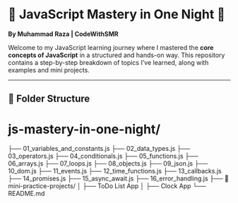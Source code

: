 # 🧠 JavaScript Mastery in One Night 🚀  
**By Muhammad Raza | CodeWithSMR**

Welcome to my JavaScript learning journey where I mastered the **core concepts of JavaScript** in a structured and hands-on way. This repository contains a step-by-step breakdown of topics I’ve learned, along with examples and mini projects.

---

## 📁 Folder Structure

# js-mastery-in-one-night/
├── 01_variables_and_constants.js
├── 02_data_types.js
├── 03_operators.js
├── 04_conditionals.js
├── 05_functions.js
├── 06_arrays.js
├── 07_loops.js
├── 08_objects.js
├── 09_json.js
├── 10_dom.js
├── 11_events.js
├── 12_time_functions.js
├── 13_callbacks.js
├── 14_promises.js
├── 15_async_await.js
├── 16_error_handling.js
├── 📁 mini-practice-projects/
│ ├── ToDo List App
│ ├── Clock App
└── README.md
